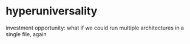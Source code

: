 # hyperuniversality
investment opportunity: what if we could run multiple architectures in a single file, again
